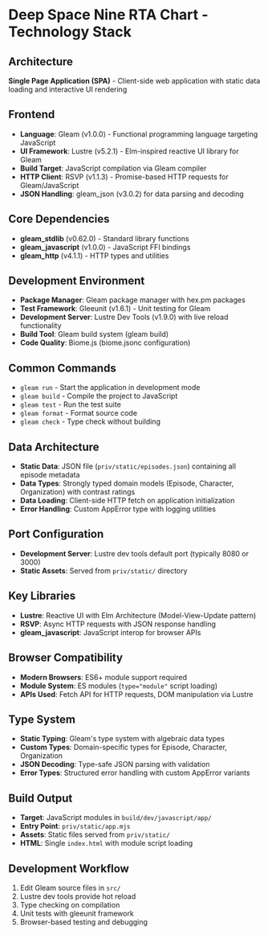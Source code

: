 # Deep Space Nine RTA Chart - Technology Stack

## Architecture
**Single Page Application (SPA)** - Client-side web application with static data loading and interactive UI rendering

## Frontend
- **Language**: Gleam (v1.0.0) - Functional programming language targeting JavaScript
- **UI Framework**: Lustre (v5.2.1) - Elm-inspired reactive UI library for Gleam
- **Build Target**: JavaScript compilation via Gleam compiler
- **HTTP Client**: RSVP (v1.1.3) - Promise-based HTTP requests for Gleam/JavaScript
- **JSON Handling**: gleam_json (v3.0.2) for data parsing and decoding

## Core Dependencies
- **gleam_stdlib** (v0.62.0) - Standard library functions
- **gleam_javascript** (v1.0.0) - JavaScript FFI bindings
- **gleam_http** (v4.1.1) - HTTP types and utilities

## Development Environment
- **Package Manager**: Gleam package manager with hex.pm packages
- **Test Framework**: Gleeunit (v1.6.1) - Unit testing for Gleam
- **Development Server**: Lustre Dev Tools (v1.9.0) with live reload functionality
- **Build Tool**: Gleam build system (gleam build)
- **Code Quality**: Biome.js (biome.jsonc configuration)

## Common Commands
- `gleam run` - Start the application in development mode
- `gleam build` - Compile the project to JavaScript
- `gleam test` - Run the test suite
- `gleam format` - Format source code
- `gleam check` - Type check without building

## Data Architecture
- **Static Data**: JSON file (`priv/static/episodes.json`) containing all episode metadata
- **Data Types**: Strongly typed domain models (Episode, Character, Organization) with contrast ratings
- **Data Loading**: Client-side HTTP fetch on application initialization
- **Error Handling**: Custom AppError type with logging utilities

## Port Configuration
- **Development Server**: Lustre dev tools default port (typically 8080 or 3000)
- **Static Assets**: Served from `priv/static/` directory

## Key Libraries
- **Lustre**: Reactive UI with Elm Architecture (Model-View-Update pattern)
- **RSVP**: Async HTTP requests with JSON response handling
- **gleam_javascript**: JavaScript interop for browser APIs

## Browser Compatibility
- **Modern Browsers**: ES6+ module support required
- **Module System**: ES modules (`type="module"` script loading)
- **APIs Used**: Fetch API for HTTP requests, DOM manipulation via Lustre

## Type System
- **Static Typing**: Gleam's type system with algebraic data types
- **Custom Types**: Domain-specific types for Episode, Character, Organization
- **JSON Decoding**: Type-safe JSON parsing with validation
- **Error Types**: Structured error handling with custom AppError variants

## Build Output
- **Target**: JavaScript modules in `build/dev/javascript/app/`
- **Entry Point**: `priv/static/app.mjs`
- **Assets**: Static files served from `priv/static/`
- **HTML**: Single `index.html` with module script loading

## Development Workflow
1. Edit Gleam source files in `src/`
2. Lustre dev tools provide hot reload
3. Type checking on compilation
4. Unit tests with gleeunit framework
5. Browser-based testing and debugging